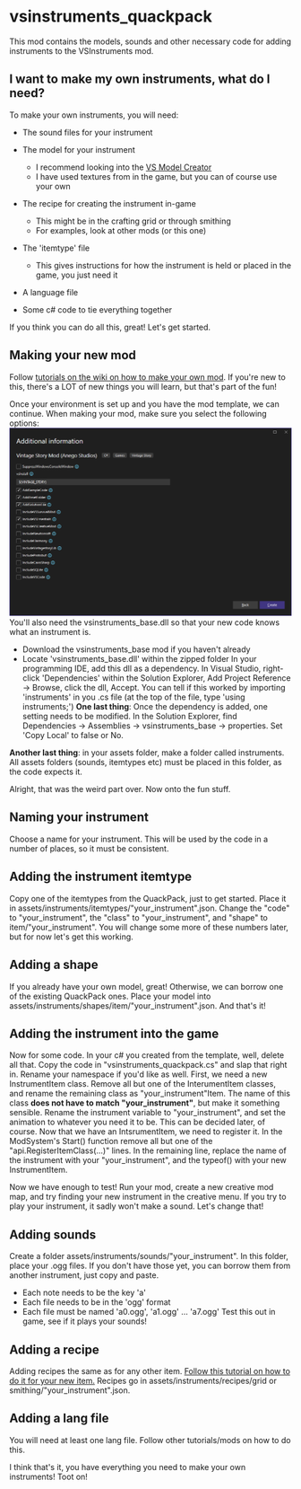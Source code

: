 # vsinstruments_quackpack
 
This mod contains the models, sounds and other necessary code 
for adding instruments to the VSInstruments mod.

## I want to make my own instruments, what do I need?
To make your own instruments, you will need:
+ The sound files for your instrument

+ The model for your instrument
    - I recommend looking into the [VS Model Creator](https://wiki.vintagestory.at/Modding:VS_Model_Creator)
    - I have used textures from in the game, but you can of course use your own
+ The recipe for creating the instrument in-game    
    - This might be in the crafting grid or through smithing
    - For examples, look at other mods (or this one)
+ The 'itemtype' file
    - This gives instructions for how the instrument is held or placed in the game, you just need it
+ A language file   
+ Some c# code to tie everything together

If you think you can do all this, great! Let's get started.

## Making your new mod
Follow [tutorials on the wiki on how to make your own mod](https://wiki.vintagestory.at/Modding:Code_Mods). 
If you're new to this, there's a LOT of new things you will learn, but that's part of the fun!

Once your environment is set up and you have the mod template, we can continue.
When making your mod, make sure you select the following options: ![Additional project dependencies](project_information.png)
You'll also need the vsinstruments_base.dll so that your new code knows what an instrument is.
+ Download the vsinstruments_base mod if you haven't already
+ Locate 'vsinstruments_base.dll' within the zipped folder
In your programming IDE, add this dll as a dependency. In Visual Studio, right-click 'Dependencies' within the Solution Explorer,
Add Project Reference -> Browse, click the dll, Accept.
You can tell if this worked by importing 'instruments' in you .cs file (at the top of the file, type 'using instruments;')
**One last thing**: Once the dependency is added, one setting needs to be modified. In the Solution Explorer, find
Dependencies -> Assemblies -> vsinstruments_base -> properties. Set 'Copy Local' to false or No.

**Another last thing**: in your assets folder, make a folder called instruments. All assets folders (sounds, itemtypes etc)
must be placed in this folder, as the code expects it.

Alright, that was the weird part over. Now onto the fun stuff.

## Naming your instrument
Choose a name for your instrument. This will be used by the code in a number of places, so it must be consistent.

## Adding the instrument itemtype
Copy one of the itemtypes from the QuackPack, just to get started. Place it in assets/instruments/itemtypes/"your_instrument".json.
Change the "code" to "your_instrument", the "class" to "your_instrument", and "shape" to item/"your_instrument".
You will change some more of these numbers later, but for now let's get this working.

## Adding a shape
If you already have your own model, great! Otherwise, we can borrow one of the existing QuackPack ones.
Place your model into assets/instruments/shapes/item/"your_instrument".json. And that's it!

## Adding the instrument into the game
Now for some code.
In your c# you created from the template, well, delete all that. Copy the code in "vsinstruments_quackpack.cs" and slap that
right in. Rename your namespace if you'd like as well.
First, we need a new InstrumentItem class. Remove all but one of the InterumentItem classes, and rename the remaining class
as "your_instrument"Item. The name of this class **does not have to match "your_instrument"**, but make it something sensible.
Rename the instrument variable to "your_instrument", and set the animation to whatever you need it to be. This can be decided later, of course.
Now that we have an IntsrumentItem, we need to register it. In the ModSystem's Start() function remove all but one of the 
"api.RegisterItemClass(...)" lines. In the remaining line, replace the name of the instrument with your "your_instrument", and
the typeof() with your new InstrumentItem.

Now we have enough to test! Run your mod, create a new creative mod map, and try finding your new instrument in the creative menu.
If you try to play your instrument, it sadly won't make a sound. Let's change that!

## Adding sounds
Create a folder assets/instruments/sounds/"your_instrument".
In this folder, place your .ogg files. If you don't have those yet, you can borrow them from another instrument, just copy and paste.
- Each note needs to be the key 'a'
- Each file needs to be in the 'ogg' format
- Each file must be named 'a0.ogg', 'a1.ogg' ... 'a7.ogg'
Test this out in game, see if it plays your sounds!

## Adding a recipe
Adding recipes the same as for any other item. [Follow this tutorial on how to do it for your new item.](https://wiki.vintagestory.at/Modding:Content_Tutorial_Simple_Recipe/en)
Recipes go in assets/instruments/recipes/grid or smithing/"your_instrument".json.

## Adding a lang file
You will need at least one lang file. Follow other tutorials/mods on how to do this.

I think that's it, you have everything you need to make your own instruments! Toot on!